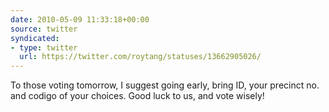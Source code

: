 ```yaml
---
date: 2010-05-09 11:33:18+00:00
source: twitter
syndicated:
- type: twitter
  url: https://twitter.com/roytang/statuses/13662905026/
---
```


To those voting tomorrow, I suggest going early, bring ID, your precinct no. and codigo of your choices. Good luck to us, and vote wisely!